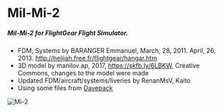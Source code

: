 # Mil-Mi-2

##### Mil-Mi-2 for FlightGear Flight Simulator.

- FDM, Systems by BARANGER Emmanuel, March, 28, 2011. April, 26, 2013. http://helijah.free.fr/flightgear/hangar.htm
- 3D model by manilov.ap, 2017, https://skfb.ly/6LBKW, Creative Commons, changes to the model were made
- Updated FDM/aircraft/systems/liveries by RenanMsV, Kaito
- Using some files from [Davepack](https://github.com/FGMEMBERS-NONGPL/DavePack) 


![Mi-2](https://upload.wikimedia.org/wikipedia/commons/7/70/Mil_Mi-2_side-view_silhouette.png)
